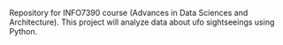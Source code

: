Repository for INFO7390 course (Advances in Data Sciences and Architecture).
This project will analyze data about ufo sightseeings using Python.
